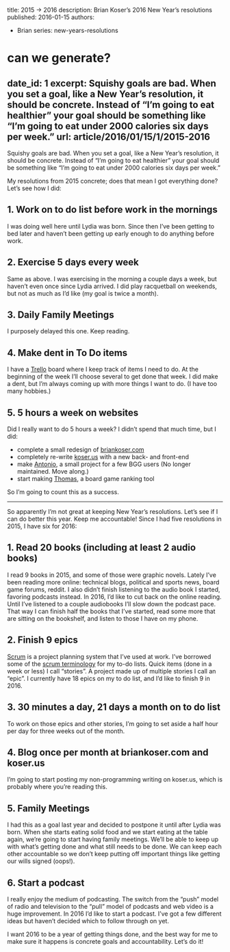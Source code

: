 title: 2015 → 2016
description: Brian Koser’s 2016 New Year’s resolutions
published: 2016-01-15
authors:
  - Brian
series: new-years-resolutions

# can we generate?
date_id: 1
excerpt: Squishy goals are bad. When you set a goal, like a New Year’s res­o­lu­tion, it should be con­crete. In­stead of “I’m go­ing to eat health­ier” your goal should be some­thing like “I’m go­ing to eat un­der 2000 calo­ries six days per week.”
url: article/2016/01/15/1/2015-2016
---
Squishy goals are bad. When you set a goal, like a New Year’s resolution, it should be concrete. Instead of “I’m going to eat healthier” your goal should be something like “I’m going to eat under 2000 calories six days per week.” 

My resolutions from 2015 concrete; does that mean I got everything done? Let’s see how I did:

## 1. Work on to do list before work in the mornings
I was doing well here until Lydia was born. Since then I’ve been getting to bed later and haven’t been getting up early enough to do anything before work.

## 2. Exercise 5 days every week
Same as above. I was exercising in the morning a couple days a week, but haven’t even once since Lydia arrived. I did play racquetball on weekends, but not as much as I’d like (my goal is twice a month).

## 3. Daily Family Meetings
I purposely delayed this one. Keep reading.

## 4. Make dent in To Do items
I have a [Trello](http://trello.com) board where I keep track of items I need to do. At the beginning of the week I’ll choose several to get done that week. I did make a dent, but I’m always coming up with more things I want to do. (I have too many hobbies.)

## 5. 5 hours a week on websites
Did I really want to do 5 hours a week? I didn’t spend that much time, but I did:              
- complete a small redesign of [briankoser.com](http://briankoser.com)
- completely re-write [koser.us](http://koser.us) with a new back- and front-end
- make [Antonio](http://koser.us/antonio/), a small project for a few BGG users (No longer maintained. Move along.)
- start making [Thomas](http://github.com/briankoser/thomas), a board game ranking tool

So I’m going to count this as a success.

<hr>

So apparently I’m not great at keeping New Year’s resolutions. Let’s see if I can do better this year. Keep me accountable! Since I had five resolutions in 2015, I have six for 2016:

## 1. Read 20 books (including at least 2 audio books)
I read 9 books in 2015, and some of those were graphic novels. Lately I’ve been reading more online: technical blogs, political and sports news, board game forums, reddit. I also didn’t finish listening to the audio book I started, favoring podcasts instead. In 2016, I’d like to cut back on the online reading. Until I’ve listened to a couple audiobooks I’ll slow down the podcast pace. That way I can finish half the books that I’ve started, read some more that are sitting on the bookshelf, and listen to those I have on my phone.

## 2. Finish 9 epics
[Scrum](http://www.scrumalliance.org/why-scrum) is a project planning system that I’ve used at work. I’ve borrowed some of the [scrum terminology](https://www.scrumalliance.org/community/articles/2014/march/stories-versus-themes-versus-epics) for my to-do lists. Quick items (done in a week or less) I call “stories”. A project made up of multiple stories I call an “epic”. I currently have 18 epics on my to do list, and I’d like to finish 9 in 2016.

## 3. 30 minutes a day, 21 days a month on to do list
To work on those epics and other stories, I’m going to set aside a half hour per day for three weeks out of the month.

## 4. Blog once per month at briankoser.com and koser.us
I’m going to start posting my non-programming writing on koser.us, which is probably where you’re reading this.

## 5. Family Meetings
I had this as a goal last year and decided to postpone it until after Lydia was born. When she starts eating solid food and we start eating at the table again, we’re going to start having family meetings. We’ll be able to keep up with what’s getting done and what still needs to be done. We can keep each other accountable so we don’t keep putting off important things like getting our wills signed (oops!).

## 6. Start a podcast
I really enjoy the medium of podcasting. The switch from the “push” model of radio and television to the “pull” model of podcasts and web video is a huge improvement. In 2016 I’d like to start a podcast. I’ve got a few different ideas but haven’t decided which to follow through on yet.

I want 2016 to be a year of getting things done, and the best way for me to make sure it happens is concrete goals and accountability. Let’s do it!